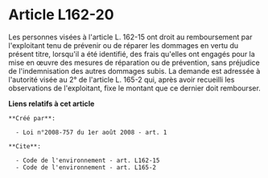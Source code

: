 # Article L162-20

Les personnes visées à l'article L. 162-15 ont droit au remboursement par l'exploitant tenu de prévenir ou de réparer les
dommages en vertu du présent titre, lorsqu'il a été identifié, des frais qu'elles ont engagés pour la mise en œuvre des
mesures de réparation ou de prévention, sans préjudice de l'indemnisation des autres dommages subis. La demande est adressée
à l'autorité visée au 2° de l'article L. 165-2 qui, après avoir recueilli les observations de l'exploitant, fixe le montant
que ce dernier doit rembourser.

**Liens relatifs à cet article**

	**Créé par**:

	  - Loi n°2008-757 du 1er août 2008 - art. 1

	**Cite**:

	  - Code de l'environnement - art. L162-15
	  - Code de l'environnement - art. L165-2
